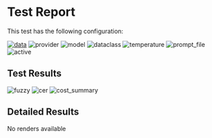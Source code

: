 # Test Report

This test has the following configuration:

<a href="/humanities_data_benchmark/benchmarks/medieval_manuscripts"><img src="https://img.shields.io/badge/data-medieval_manuscripts-lightgrey" alt="data"></a>&nbsp;<img src="https://img.shields.io/badge/provider-openai-green" alt="provider">&nbsp;<img src="https://img.shields.io/badge/model-gpt--4.1--mini-blue" alt="model">&nbsp;<img src="https://img.shields.io/badge/dataclass-Document-purple" alt="dataclass">&nbsp;<img src="https://img.shields.io/badge/temperature-0.0-ffff00" alt="temperature">&nbsp;<img src="https://img.shields.io/badge/prompt_file-prompt.txt-lightgrey" alt="prompt_file">&nbsp;<img src="https://img.shields.io/badge/active-yes-brightgreen" alt="active">

## Test Results
<img src="https://img.shields.io/badge/fuzzy-0.798-brightgreen" alt="fuzzy">&nbsp;<img src="https://img.shields.io/badge/cer-0.231-brightgreen" alt="cer">&nbsp;<img src="https://img.shields.io/badge/cost_summary-{'total_input_tokens': 21672, 'total_output_tokens': 2369, 'total_tokens': 24041, 'input_cost_usd': 0.008669, 'output_cost_usd': 0.00379, 'total_cost_usd': 0.012459, 'pricing_date': '2025--10--24', 'input_price_per_million': 0.4, 'output_price_per_million': 1.6}-brightgreen" alt="cost_summary">&nbsp;

## Detailed Results
No renders available

